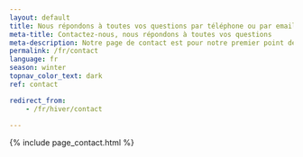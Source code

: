 ```yaml
---
layout: default
title: Nous répondons à toutes vos questions par téléphone ou par email
meta-title: Contactez-nous, nous répondons à toutes vos questions
meta-description: Notre page de contact est pour notre premier point de rencontre. Quelque soit votre question, téléphonez-nous au (+33) 4 79 22 35 27 ou via le formulaire en ligne. Nous sommes au camp de base, prêts à vous répondre.
permalink: /fr/contact
language: fr
season: winter
topnav_color_text: dark
ref: contact

redirect_from: 
    - /fr/hiver/contact
    
---
```


{% include page_contact.html %}